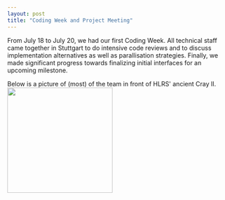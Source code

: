 ```yaml
---
layout: post
title: "Coding Week and Project Meeting"
---
```


From July 18 to July 20, we had our first Coding Week. All technical staff came together in Stuttgart to do intensive code reviews and to discuss implementation alternatives as well as parallisation strategies. Finally, we made significant progress towards finalizing initial interfaces for an upcoming milestone.

Below is a picture of (most) of the team in front of HLRS' ancient Cray II.  
<img src="../assets/img/team-20230720-1.jpg" height="240" />

